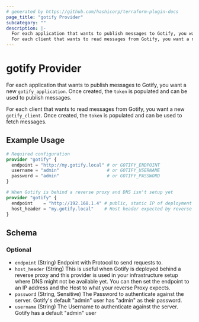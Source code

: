 ```yaml
---
# generated by https://github.com/hashicorp/terraform-plugin-docs
page_title: "gotify Provider"
subcategory: ""
description: |-
  For each application that wants to publish messages to Gotify, you want a new gotify_application. Once created, the token is populated and can be used to publish messages.
  For each client that wants to read messages from Gotify, you want a new gotify_client. Once created, the token is populated and can be used to fetch messages.
---
```


# gotify Provider

For each application that wants to publish messages to Gotify, you want a new `gotify_application`. Once created, the `token` is populated and can be used to publish messages.

For each client that wants to read messages from Gotify, you want a new `gotify_client`. Once created, the `token` is populated and can be used to fetch messages.

## Example Usage

```terraform
# Required configuration
provider "gotify" {
  endpoint = "http://my.gotify.local" # or GOTIFY_ENDPOINT
  username = "admin"                  # or GOTIFY_USERNAME
  password = "admin"                  # or GOTIFY_PASSWORD
}

# When Gotify is behind a reverse proxy and DNS isn't setup yet
provider "gotify" {
  endpoint    = "http://192.168.1.4" # public, static IP of deployment
  host_header = "my.gotify.local"    # Host header expected by reverse proxy
}
```

<!-- schema generated by tfplugindocs -->
## Schema

### Optional

- `endpoint` (String) Endpoint with Protocol to send requests to.
- `host_header` (String) This is useful when Gotify is deployed behind a reverse proxy and this provider is used in your infrastructure setup where DNS might not be available yet. You can then set the endpoint to an IP address and the Host to what your reverse Proxy expects.
- `password` (String, Sensitive) The Password to authenticate against the server. Gotify's default "admin" user has "admin" as their password.
- `username` (String) The Username to authenticate against the server. Gotify has a default "admin" user
